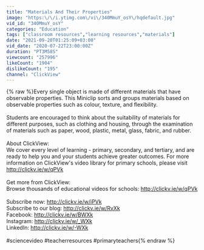 ```yaml
---
title: "Materials And Their Properties"
image: "https:\/\/i.ytimg.com\/vi\/340MmuY_osY\/hqdefault.jpg"
vid_id: "340MmuY_osY"
categories: "Education"
tags: ["classroom resources","learning resources","materials"]
date: "2021-09-20T01:25:09+03:00"
vid_date: "2020-07-22T23:00:00Z"
duration: "PT3M58S"
viewcount: "257996"
likeCount: "1904"
dislikeCount: "195"
channel: "ClickView"
---
```

{% raw %}Every single object is made of different materials that have observable properties. This Miniclip sorts and groups materials based on observable properties such as colour, texture, and flexibility. <br /><br />Students are encouraged to think about the suitability of materials for different purposes, such as clothing and housing, through the examination of materials such as paper, wood, plastic, metal, glass, fabric, and rubber.<br /><br />About ClickView:<br />We cover every level of learning - primary, secondary, and tertiary, and are ready to help you and your students achieve greater outcomes. For more information on ClickView's video library for primary schools, please visit <a rel="nofollow" target="blank" href="http://clickv.ie/w/qPVk">http://clickv.ie/w/qPVk</a><br /><br />Get more from ClickView:<br />Browse thousands of educational videos for schools: <a rel="nofollow" target="blank" href="http://clickv.ie/w/qPVk">http://clickv.ie/w/qPVk</a><br /><br />Subscribe now: <a rel="nofollow" target="blank" href="http://clickv.ie/w/iPVk">http://clickv.ie/w/iPVk</a> <br />Subscribe to our blog: <a rel="nofollow" target="blank" href="http://clickv.ie/w/RvXk">http://clickv.ie/w/RvXk</a><br />Facebook: <a rel="nofollow" target="blank" href="http://clickv.ie/w/BWXk">http://clickv.ie/w/BWXk</a> <br />Instagram: <a rel="nofollow" target="blank" href="http://clickv.ie/w/_WXk">http://clickv.ie/w/_WXk</a> <br />LinkedIn: <a rel="nofollow" target="blank" href="http://clickv.ie/w/-WXk">http://clickv.ie/w/-WXk</a> <br /><br />#sciencevideo #teacherresources #primaryteachers{% endraw %}
